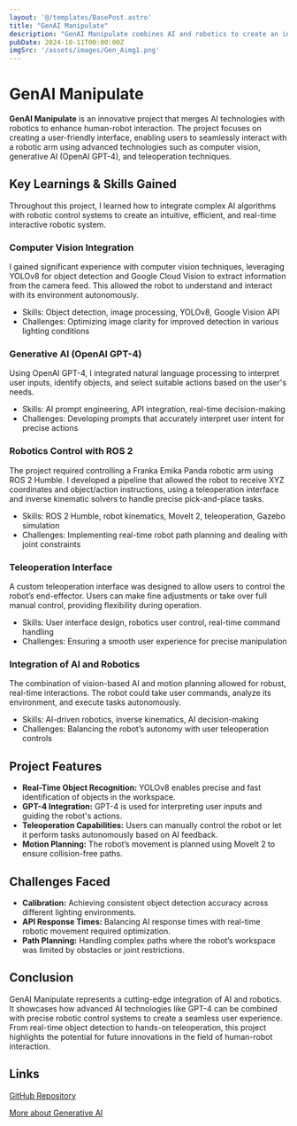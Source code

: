 ```yaml
---
layout: '@/templates/BasePost.astro'
title: "GenAI Manipulate"
description: "GenAI Manipulate combines AI and robotics to create an interactive interface for robotic manipulation tasks."
pubDate: 2024-10-11T00:00:00Z
imgSrc: '/assets/images/Gen_Aimg1.png'
---
```


# GenAI Manipulate

**GenAI Manipulate** is an innovative project that merges AI technologies with robotics to enhance human-robot interaction. The project focuses on creating a user-friendly interface, enabling users to seamlessly interact with a robotic arm using advanced technologies such as computer vision, generative AI (OpenAI GPT-4), and teleoperation techniques.

## Key Learnings & Skills Gained

Throughout this project, I learned how to integrate complex AI algorithms with robotic control systems to create an intuitive, efficient, and real-time interactive robotic system.

### **Computer Vision Integration**
I gained significant experience with computer vision techniques, leveraging YOLOv8 for object detection and Google Cloud Vision to extract information from the camera feed. This allowed the robot to understand and interact with its environment autonomously. 

- Skills: Object detection, image processing, YOLOv8, Google Vision API
- Challenges: Optimizing image clarity for improved detection in various lighting conditions

### **Generative AI (OpenAI GPT-4)**
Using OpenAI GPT-4, I integrated natural language processing to interpret user inputs, identify objects, and select suitable actions based on the user's needs.

- Skills: AI prompt engineering, API integration, real-time decision-making
- Challenges: Developing prompts that accurately interpret user intent for precise actions

### **Robotics Control with ROS 2**
The project required controlling a Franka Emika Panda robotic arm using ROS 2 Humble. I developed a pipeline that allowed the robot to receive XYZ coordinates and object/action instructions, using a teleoperation interface and inverse kinematic solvers to handle precise pick-and-place tasks.

- Skills: ROS 2 Humble, robot kinematics, MoveIt 2, teleoperation, Gazebo simulation
- Challenges: Implementing real-time robot path planning and dealing with joint constraints

### **Teleoperation Interface**
A custom teleoperation interface was designed to allow users to control the robot’s end-effector. Users can make fine adjustments or take over full manual control, providing flexibility during operation.

- Skills: User interface design, robotics user control, real-time command handling
- Challenges: Ensuring a smooth user experience for precise manipulation

### **Integration of AI and Robotics**
The combination of vision-based AI and motion planning allowed for robust, real-time interactions. The robot could take user commands, analyze its environment, and execute tasks autonomously.

- Skills: AI-driven robotics, inverse kinematics, AI decision-making
- Challenges: Balancing the robot’s autonomy with user teleoperation controls

## Project Features

- **Real-Time Object Recognition:** YOLOv8 enables precise and fast identification of objects in the workspace.
- **GPT-4 Integration:** GPT-4 is used for interpreting user inputs and guiding the robot's actions.
- **Teleoperation Capabilities:** Users can manually control the robot or let it perform tasks autonomously based on AI feedback.
- **Motion Planning:** The robot’s movement is planned using MoveIt 2 to ensure collision-free paths.
  
## Challenges Faced

- **Calibration:** Achieving consistent object detection accuracy across different lighting environments.
- **API Response Times:** Balancing AI response times with real-time robotic movement required optimization.
- **Path Planning:** Handling complex paths where the robot’s workspace was limited by obstacles or joint restrictions.

## Conclusion

GenAI Manipulate represents a cutting-edge integration of AI and robotics. It showcases how advanced AI technologies like GPT-4 can be combined with precise robotic control systems to create a seamless user experience. From real-time object detection to hands-on teleoperation, this project highlights the potential for future innovations in the field of human-robot interaction.

## Links

[GitHub Repository](https://github.com/SamikS-dot/GenAI-Manipulate)

[More about Generative AI](https://www.openai.com)
